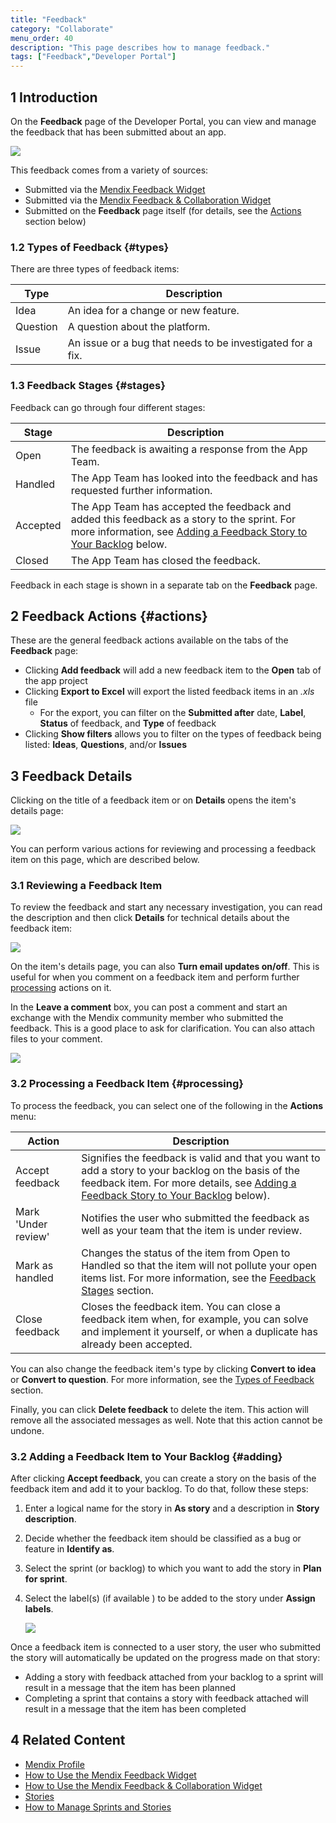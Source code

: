 ```yaml
---
title: "Feedback"
category: "Collaborate"
menu_order: 40
description: "This page describes how to manage feedback."
tags: ["Feedback","Developer Portal"]
---
```


## 1 Introduction

On the **Feedback** page of the Developer Portal, you can view and manage the feedback that has been submitted about an app.

![](attachments/feedback.png)

This feedback comes from a variety of sources:
* Submitted via the [Mendix Feedback Widget](../howto/use-feedback-widget)
* Submitted via the [Mendix Feedback & Collaboration Widget](../howto/use-collaboration-widget)
* Submitted on the **Feedback** page itself (for details, see the [Actions](#actions) section below)

### 1.2 Types of Feedback {#types}

There are three types of feedback items:

| Type         | Description                                                |
| ------------ | ---------------------------------------------------------- |
| Idea     | An idea for a change or new feature.                       |
| Question | A question about the platform.                             |
| Issue    | An issue or a bug that needs to be investigated for a fix. |

### 1.3 Feedback Stages {#stages}

Feedback can go through four different stages:

| Stage        | Description                                                  |
| ------------ | ------------------------------------------------------------ |
| Open     | The feedback is awaiting a response from the App Team.       |
| Handled  | The App Team has looked into the feedback and has requested further information. |
| Accepted | The App Team has accepted the feedback and added this feedback as a story to the sprint. For more information, see [Adding a Feedback Story to Your Backlog](#adding) below. |
| Closed   | The App Team has closed the feedback.                        |

Feedback in each stage is shown in a separate tab on the **Feedback** page.

## 2 Feedback Actions {#actions}

These are the general feedback actions available on the tabs of the **Feedback** page:

* Clicking **Add feedback** will add a new feedback item to the **Open** tab of the app project
* Clicking **Export to Excel** will export the listed feedback items in an *.xls* file
	* For the export, you can filter on the **Submitted after** date, **Label**, **Status** of feedback, and **Type** of feedback
* Clicking **Show filters** allows you to filter on the types of feedback being listed: **Ideas**, **Questions**, and/or **Issues**

## 3 Feedback Details

Clicking on the title of a feedback item or on **Details** opens the item's details page:

![](attachments/feedbacklist.jpg)

You can perform various actions for reviewing and processing a feedback item on this page, which are described below.

### 3.1 Reviewing a Feedback Item

To review the feedback and start any necessary investigation, you can read the description and then click **Details** for technical details about the feedback item:

![](attachments/feedback-details.png)

On the item's details page, you can also **Turn email updates on/off**. This is useful for when you comment on a feedback item and perform further [processing](#processing) actions on it.

In the **Leave a comment** box, you can post a comment and start an exchange with the Mendix community member who submitted the feedback. This is a good place to ask for clarification. You can also attach files to your comment.

![](attachments/comment.png)

### 3.2 Processing a Feedback Item {#processing}

To process the feedback, you can select one of the following in the **Actions** menu:

| Action                  | Description                                                  |
| ----------------------- | ------------------------------------------------------------ |
| Accept feedback    | Signifies the feedback is valid and that you want to add a story to your backlog on the basis of the feedback item. For more details, see [Adding a Feedback Story to Your Backlog](#adding) below). |
| Mark 'Under review' | Notifies the user who submitted the feedback as well as your team that the item is under review. |
| Mark as handled    | Changes the status of the item from Open to Handled so that the item will not pollute your open items list. For more information, see the  [Feedback Stages](#stages) section. |
| Close feedback      | Closes the feedback item. You can close a feedback item when, for example, you can solve and implement it yourself, or when a duplicate has already been accepted. |

You can also change the feedback item's type by clicking **Convert to idea** or **Convert to question**. For more information, see the [Types of Feedback](#types) section.

Finally, you can click **Delete feedback** to delete the item. This action will remove all the associated messages as well. Note that this action cannot be undone.

### 3.2 Adding a Feedback Item to Your Backlog {#adding}

After clicking **Accept feedback**, you can create a story on the basis of the feedback item and add it to your backlog. To do that, follow these steps:

1. Enter a logical name for the story in **As story** and a description in **Story description**.
2. Decide whether the feedback item should be classified as a bug or feature in **Identify as**.
3. Select the sprint (or backlog) to which you want to add the story in **Plan for sprint**.
4. Select the label(s) (if available ) to be added to the story under **Assign labels**.

    ![](attachments/accept-feedback.png)

Once a feedback item is connected to a user story, the user who submitted the story will automatically be updated on the progress made on that story:

* Adding a story with feedback attached from your backlog to a sprint will result in a message that the item has been planned
* Completing a sprint that contains a story with feedback attached will result in a message that the item has been completed

## 4 Related Content

* [Mendix Profile](../general/mendix-profile)
* [How to Use the Mendix Feedback Widget](use-feedback-widget)
* [How to Use the Mendix Feedback & Collaboration Widget](use-collaboration-widget)
* [Stories](stories)
* [How to Manage Sprints and Stories](../howto/managing-your-application-requirements-with-mendix)
